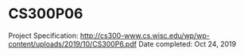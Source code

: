 # CS300P06
Project Specification: http://cs300-www.cs.wisc.edu/wp/wp-content/uploads/2019/10/CS300P6.pdf
Date completed: Oct 24, 2019
